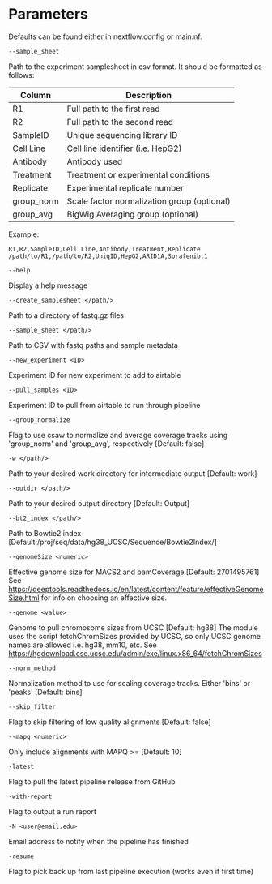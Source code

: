 Parameters
==========

Defaults can be found either in nextflow.config or main.nf.

`--sample_sheet`

Path to the experiment samplesheet in csv format. It should be formatted as follows:

|Column	        |Description					|
|---------------|-----------------------------------------------|
|R1		|Full path to the first read 			|
|R2		|Full path to the second read 			|
|SampleID	|Unique sequencing library ID		   	|
|Cell Line	|Cell line identifier (i.e. HepG2)		|
|Antibody	|Antibody used					|
|Treatment	|Treatment or experimental conditions		|
|Replicate	|Experimental replicate number			|
|group_norm	|Scale factor normalization group (optional)	|
|group_avg	|BigWig Averaging group (optional)		|

Example:

    R1,R2,SampleID,Cell Line,Antibody,Treatment,Replicate
    /path/to/R1,/path/to/R2,UniqID,HepG2,ARID1A,Sorafenib,1

`--help`

Display a help message

`--create_samplesheet </path/>`

Path to a directory of fastq.gz files

`--sample_sheet </path/>`

Path to CSV with fastq paths and sample metadata

`--new_experiment <ID>`

Experiment ID for new experiment to add to airtable

`--pull_samples <ID>`

Experiment ID to pull from airtable to run through pipeline

`--group_normalize`

Flag to use csaw to normalize and average coverage tracks using 'group_norm' and 'group_avg', respectively [Default: false]

`-w </path/>`

Path to your desired work directory for intermediate output [Default: work]

`--outdir </path/>`

Path to your desired output directory [Default: Output]

`--bt2_index </path/>`

Path to Bowtie2 index [Default:/proj/seq/data/hg38_UCSC/Sequence/Bowtie2Index/]

`--genomeSize <numeric>`

Effective genome size for MACS2 and bamCoverage [Default: 2701495761]
See https://deeptools.readthedocs.io/en/latest/content/feature/effectiveGenomeSize.html
for info on choosing an effective size.

`--genome <value>`

Genome to pull chromosome sizes from UCSC [Default: hg38]
The module uses the script fetchChromSizes provided by UCSC,
so only UCSC genome names are allowed i.e. hg38, mm10, etc.
See https://hgdownload.cse.ucsc.edu/admin/exe/linux.x86_64/fetchChromSizes

`--norm_method` <value>

Normalization method to use for scaling coverage tracks. Either 'bins' or 'peaks' [Default: bins]

`--skip_filter`

Flag to skip filtering of low quality alignments [Default: false]

`--mapq <numeric>`

Only include alignments with MAPQ >= <numeric> [Default: 10]

`-latest`

Flag to pull the latest pipeline release from GitHub

`-with-report`

Flag to output a run report

`-N <user@email.edu>`

Email address to notify when the pipeline has finished

`-resume`

Flag to pick back up from last pipeline execution (works even if first time)
